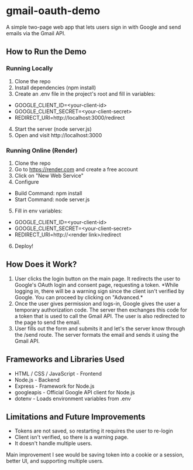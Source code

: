 # gmail-oauth-demo
A simple two-page web app that lets users sign in with Google and send emails via the Gmail API.

## How to Run the Demo
### Running Locally
1. Clone the repo
2. Install dependencies (npm install)
3. Create an .env file in the project's root and fill in variables:
- GOOGLE_CLIENT_ID=\<your-client-id\>
- GOOGLE_CLIENT_SECRET=\<your-client-secret\>
- REDIRECT_URI=http://localhost:3000/redirect
4. Start the server (node server.js)
5. Open and visit http://localhost:3000

### Running Online (Render)
1. Clone the repo
2. Go to https://render.com and create a free account
3. Click on "New Web Service"
4. Configure 
- Build Command: npm install
- Start Command: node server.js
5. Fill in env variables:
- GOOGLE_CLIENT_ID=\<your-client-id\>
- GOOGLE_CLIENT_SECRET=\<your-client-secret\>
- REDIRECT_URI=http://\<render link\>/redirect
6. Deploy!

## How Does it Work?

1. User clicks the login button on the main page. It redirects the user to Google's OAuth login and consent page, requesting a token.
\*While logging in, there will be a warning sign since the client isn't verified by Google. You can proceed by clicking on "Advanced.\*
2. Once the user gives permission and logs-in, Google gives the user a temporary authorization code. The server then exchanges this code for a token that is used to call the Gmail API. The user is also redirected to the page to send the email.
3. User fills out the form and submits it and let's the server know through the /send route. The server formats the email and sends it using the Gmail API.

## Frameworks and Libraries Used
- HTML / CSS / JavaScript - Frontend
- Node.js - Backend
- Express - Framework for Node.js
- googleapis - Official Google API client for Node.js
- dotenv - Loads environment variables from .env

## Limitations and Future Improvements
- Tokens are not saved, so restarting it requires the user to re-login
- Client isn't verified, so there is a warning page.
- It doesn't handle multiple users.

Main improvement I see would be saving token into a cookie or a session, better UI, and supporting multiple users. 